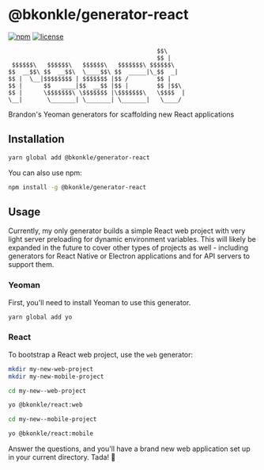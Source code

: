 # @bkonkle/generator-react

[![npm](https://img.shields.io/npm/v/generator-react.svg)](https://www.npmjs.com/package/generator-react) [![license](https://img.shields.io/github/license/bkonkle/generator-react.svg)](LICENSE)

```
                                          $$\
                                          $$ |
 $$$$$$\   $$$$$$\   $$$$$$\   $$$$$$$\ $$$$$$\
$$  __$$\ $$  __$$\  \____$$\ $$  _____|\_$$  _|
$$ |  \__|$$$$$$$$ | $$$$$$$ |$$ /        $$ |
$$ |      $$   ____|$$  __$$ |$$ |        $$ |$$\
$$ |      \$$$$$$$\ \$$$$$$$ |\$$$$$$$\   \$$$$  |
\__|       \_______| \_______| \_______|   \____/

```

Brandon's Yeoman generators for scaffolding new React applications

## Installation

```sh
yarn global add @bkonkle/generator-react
```

You can also use npm:

```sh
npm install -g @bkonkle/generator-react
```

## Usage

Currently, my only generator builds a simple React web project with very light server preloading for dynamic environment variables. This will likely be expanded in the future to cover other types of projects as well - including generators for React Native or Electron applications and for API servers to support them.

### Yeoman

First, you'll need to install Yeoman to use this generator.

```sh
yarn global add yo
```

### React

To bootstrap a React web project, use the `web` generator:

```sh
mkdir my-new-web-project
mkdir my-new-mobile-project

cd my-new--web-project

yo @bkonkle/react:web

cd my-new--mobile-project

yo @bkonkle/react:mobile

```

Answer the questions, and you'll have a brand new web application set up in your current directory. Tada! 🎉
